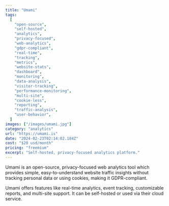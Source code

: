 ```yaml
---
title: "Umami"
tags:
  [
    "open-source",
    "self-hosted",
    "analytics",
    "privacy-focused",
    "web-analytics",
    "gdpr-compliant",
    "real-time",
    "tracking",
    "metrics",
    "website-stats",
    "dashboard",
    "monitoring",
    "data-analysis",
    "visitor-tracking",
    "performance-monitoring",
    "multi-site",
    "cookie-less",
    "reporting",
    "traffic-analysis",
    "user-behavior",
  ]
images: ["/images/umami.jpg"]
category: "analytics"
url: "https://umami.is"
date: "2024-02-23T02:14:02.184Z"
cost: "$20 usd/month"
pricing: "freemium"
excerpt: "Self-hosted, privacy-focused analytics platform."
---
```


Umami is an open-source, privacy-focused web analytics tool which provides simple, easy-to-understand website traffic insights without tracking personal data or using cookies, making it GDPR-compliant.

Umami offers features like real-time analytics, event tracking, customizable reports, and multi-site support. It can be self-hosted or used via their cloud service.
